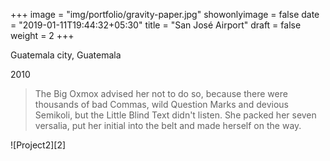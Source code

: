 +++
image = "img/portfolio/gravity-paper.jpg"
showonlyimage = false
date = "2019-01-11T19:44:32+05:30"
title = "San José Airport"
draft = false
weight = 2
+++

Guatemala city, Guatemala

2010
<!--more-->

> The Big Oxmox advised her not to do so, because there were thousands of bad Commas, wild Question Marks and devious Semikoli, but the Little Blind Text didn't listen. She packed her seven versalia, put her initial into the belt and made herself on the way.

   ![Project2][2]
   
[1]: /img/portfolio/P2.A.jpg
